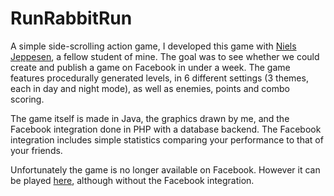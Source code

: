 # RunRabbitRun

A simple side-scrolling action game, I developed this game with [Niels Jeppesen](https://dk.linkedin.com/in/nielsjeppesen), a fellow student of mine. The goal was to see whether we could create and publish a game on Facebook in under a week. The game features procedurally generated levels, in 6 different settings (3 themes, each in day and night mode), as well as enemies, points and combo scoring.

The game itself is made in Java, the graphics drawn by me, and the Facebook integration done in PHP with a database backend. The Facebook integration includes simple statistics comparing your performance to that of your friends.

Unfortunately the game is no longer available on Facebook. However it can be played [here](http://www.lionfisk.com/rabbit/runrunrun.html), although without the Facebook integration.
